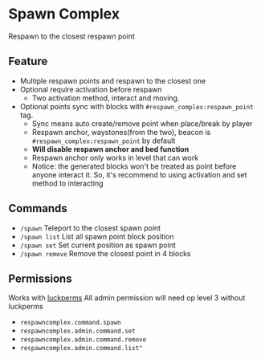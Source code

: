 # Spawn Complex

Respawn to the closest respawn point

## Feature
- Multiple respawn points and respawn to the closest one
- Optional require activation before respawn
  - Two activation method, interact and moving.
- Optional points sync with blocks with `#respawn_complex:respawn_point` tag.
  - Sync means auto create/remove point when place/break by player
  - Respawn anchor, waystones(from the two), beacon is `#respawn_complex:respawn_point` by default
  - **Will disable respawn anchor and bed function**
  - Respawn anchor only works in level that can work
  - Notice: the generated blocks won't be treated as point before anyone interact it. So, it's recommend to using activation and set method to interacting


## Commands

- `/spawn` Teleport to the closest spawn point
- `/spawn list` List all spawn point block position
- `/spawn set` Set current position as spawn point
- `/spawn remove` Remove the closest point in 4 blocks

## Permissions

Works with [luckperms](luckperms.net/)
All admin permission will need op level 3 without luckperms
- `respawncomplex.command.spawn`
- `respawncomplex.admin.command.set`
- `respawncomplex.admin.command.remove`
- `respawncomplex.admin.command.list"`
